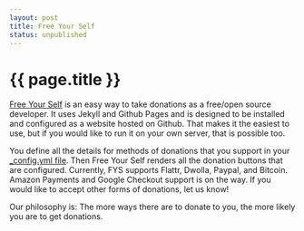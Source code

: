 ```yaml
---
layout: post
title: Free Your Self
status: unpublished
---
```


# {{ page.title }}

<a href="https://github.com/letolabs/freeyourself">Free Your Self</a> is an easy way to take donations as a free/open source
developer. It uses Jekyll and Github Pages and is designed to be installed and
configured as a website hosted on Github. That makes it the easiest to use, but
if you would like to run it on your own server, that is possible too.

You define all the details for methods of donations that you support in your
<a href="https://github.com/letolabs/freeyourself/blob/gh-pages/_config.yml">_config.yml file</a>. 
Then Free Your Self renders all the donation buttons that are
configured. Currently, FYS supports Flattr, Dwolla, Paypal, and Bitcoin.
Amazon Payments and Google Checkout support is on the way. If you would like to accept
other forms of donations, let us know!

Our philosophy is: The more ways there are to donate to you, the more likely
you are to get donations.
